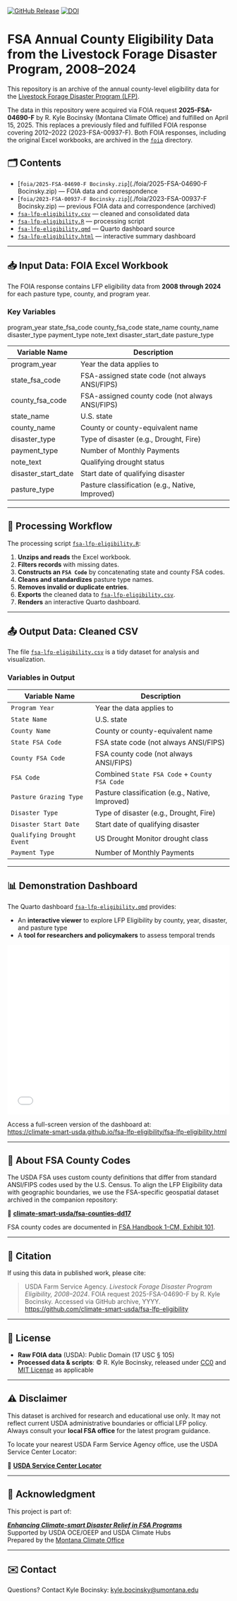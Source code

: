 [![GitHub Release](https://img.shields.io/github/v/release/climate-smart-usda/fsa-lfp-eligibility?label=GitHub%20Release&color=%239c27b0)](https://github.com/climate-smart-usda/fsa-lfp-eligibility)
[![DOI](https://zenodo.org/badge/814751699.svg)](https://zenodo.org/badge/latestdoi/814751699)

# FSA Annual County Eligibility Data from the Livestock Forage Disaster Program, 2008–2024

This repository is an archive of the annual county-level eligibility data for the [Livestock Forage Disaster Program (LFP)](https://www.fsa.usda.gov/resources/programs/livestock-forage-disaster-program-lfp). 

The data in this repository were acquired via FOIA request **2025-FSA-04690-F** by R. Kyle Bocinsky (Montana Climate Office) and fulfilled on April 15, 2025. This replaces a previously filed and fulfilled FOIA response covering 2012–2022 (2023-FSA-00937-F). Both FOIA responses, including the original Excel workbooks, are archived in the [`foia`](./foia) directory.

## 🗂️ Contents

- [`foia/2025-FSA-04690-F Bocinsky.zip`](./foia/2025-FSA-04690-F Bocinsky.zip) — FOIA data and correspondence
- [`foia/2023-FSA-00937-F Bocinsky.zip`](./foia/2023-FSA-00937-F Bocinsky.zip) — previous FOIA data and correspondence (archived)
- [`fsa-lfp-eligibility.csv`](./fsa-lfp-eligibility.csv) — cleaned and consolidated data
- [`fsa-lfp-eligibility.R`](./fsa-lfp-eligibility.R) — processing script
- [`fsa-lfp-eligibility.qmd`](./fsa-lfp-eligibility.qmd) — Quarto dashboard source
- [`fsa-lfp-eligibility.html`](./fsa-lfp-eligibility.html) — interactive summary dashboard

---

## 📥 Input Data: FOIA Excel Workbook

The FOIA response contains LFP eligibility data from **2008 through 2024** for each pasture type, county, and program year.

### Key Variables

program_year	state_fsa_code	county_fsa_code	state_name	county_name	disaster_type	payment_type	note_text	disaster_start_date	pasture_type

| Variable Name                       | Description                                           |
|-------------------------------------|-------------------------------------------------------|
| program_year                        | Year the data applies to                              |
| state_fsa_code                      | FSA-assigned state code (not always ANSI/FIPS)        |
| county_fsa_code                     | FSA-assigned county code (not always ANSI/FIPS)       |
| state_name                          | U.S. state                                            |
| county_name                         | County or county-equivalent name                      |
| disaster_type                       | Type of disaster (e.g., Drought, Fire)                |
| payment_type                        | Number of Monthly Payments                            |
| note_text                           | Qualifying drought status                             |
| disaster_start_date                 | Start date of qualifying disaster                     |
| pasture_type                        | Pasture classification (e.g., Native, Improved)       |

---

## 🧹 Processing Workflow

The processing script [`fsa-lfp-eligibility.R`](./fsa-lfp-eligibility.R):

1. **Unzips and reads** the Excel workbook.
2. **Filters records** with missing dates.
3. **Constructs an `FSA Code`** by concatenating state and county FSA codes.
4. **Cleans and standardizes** pasture type names.
5. **Removes invalid or duplicate entries**.
6. **Exports** the cleaned data to [`fsa-lfp-eligibility.csv`](./fsa-lfp-eligibility.csv).
7. **Renders** an interactive Quarto dashboard.

---

## 📤 Output Data: Cleaned CSV

The file [`fsa-lfp-eligibility.csv`](./fsa-lfp-eligibility.csv) is a tidy dataset for analysis and visualization.

### Variables in Output

| Variable Name                        | Description                                          |
|-------------------------------------|-------------------------------------------------------|
| `Program Year`                      | Year the data applies to                              |
| `State Name`                        | U.S. state                                            |
| `County Name`                       | County or county-equivalent name                      |
| `State FSA Code`                    | FSA state code (not always ANSI/FIPS)        |
| `County FSA Code`                   | FSA county code (not always ANSI/FIPS)       |
| `FSA Code`                          | Combined `State FSA Code` + `County FSA Code`         |
| `Pasture Grazing Type`              | Pasture classification (e.g., Native, Improved)       |
| `Disaster Type`                     | Type of disaster (e.g., Drought, Fire)                |
| `Disaster Start Date`               | Start date of qualifying disaster                     |
| `Qualifying Drought Event`          | US Drought Monitor drought class                      |
| `Payment Type`                      | Number of Monthly Payments                            |

---

## 📊 Demonstration Dashboard

The Quarto dashboard [`fsa-lfp-eligibility.qmd`](./fsa-lfp-eligibility.qmd) provides:

- An **interactive viewer** to explore LFP Eligibility by county, year, disaster, and pasture type
- A **tool for researchers and policymakers** to assess temporal trends

<iframe src="fsa-lfp-eligibility.html" frameborder="0" allowfullscreen
  style="width:100%;height:40vw;"></iframe>
  
Access a full-screen version of the dashboard at:  
<https://climate-smart-usda.github.io/fsa-lfp-eligibility/fsa-lfp-eligibility.html>

---

## 🧭 About FSA County Codes

The USDA FSA uses custom county definitions that differ from standard ANSI/FIPS codes used by the U.S. Census. To align the LFP Eligibility data with geographic boundaries, we use the FSA-specific geospatial dataset archived in the companion repository:

🔗 [**climate-smart-usda/fsa-counties-dd17**](https://climate-smart-usda.github.io/fsa-counties-dd17/)

FSA county codes are documented in [FSA Handbook 1-CM, Exhibit 101](https://www.fsa.usda.gov/Internet/FSA_File/1-cm_r03_a80.pdf).

---

## 📜 Citation

If using this data in published work, please cite:

> USDA Farm Service Agency. *Livestock Forage Disaster Program Eligibility, 2008–2024*. FOIA request 2025-FSA-04690-F by R. Kyle Bocinsky. Accessed via GitHub archive, YYYY. https://github.com/climate-smart-usda/fsa-lfp-eligibility

---

## 📄 License

- **Raw FOIA data** (USDA): Public Domain (17 USC § 105)
- **Processed data & scripts**: © R. Kyle Bocinsky, released under [CC0](https://creativecommons.org/publicdomain/zero/1.0/) and [MIT License](./LICENSE) as applicable

---

## ⚠️ Disclaimer

This dataset is archived for research and educational use only. It may not reflect current USDA administrative boundaries or official LFP policy. Always consult your **local FSA office** for the latest program guidance.

To locate your nearest USDA Farm Service Agency office, use the USDA Service Center Locator:

🔗 [**USDA Service Center Locator**](https://offices.sc.egov.usda.gov/locator/app)

---

## 👏 Acknowledgment

This project is part of:

**[*Enhancing Climate-smart Disaster Relief in FSA Programs*](https://www.ars.usda.gov/research/project/?accnNo=444612)**  
Supported by USDA OCE/OEEP and USDA Climate Hubs  
Prepared by the [Montana Climate Office](https://climate.umt.edu)

---

## ✉️ Contact

Questions? Contact Kyle Bocinsky: [kyle.bocinsky@umontana.edu](mailto:kyle.bocinsky@umontana.edu)
